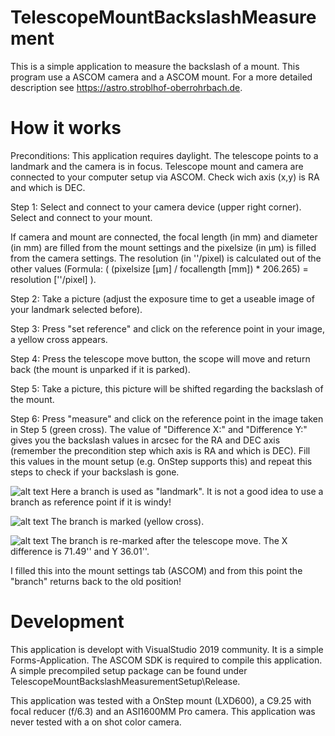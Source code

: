 # TelescopeMountBackslashMeasurement
This is a simple application to measure the backslash of a mount. This program use a ASCOM camera and a ASCOM mount. 
For a more detailed description see https://astro.stroblhof-oberrohrbach.de.

# How it works

Preconditions: This application requires daylight. 
The telescope points to a landmark and the camera is in focus.
Telescope mount and camera are connected to your computer setup via ASCOM.
Check wich axis (x,y) is RA and which is DEC. 

Step 1:
Select and connect to your camera device (upper right corner).
Select and connect to your mount.

If camera and mount are connected, the focal length (in mm) and diameter (in mm) are filled from the mount settings 
and the pixelsize (in µm) is filled from the camera settings. The resolution (in ''/pixel) is calculated out of the 
other values (Formula: ( (pixelsize [µm] / focallength [mm]) * 206.265) = resolution [''/pixel] ).

Step 2:
Take a picture (adjust the exposure time to get a useable image of your landmark selected before).

Step 3:
Press "set reference" and click on the reference point in your image, a yellow cross appears.

Step 4: 
Press the telescope move button, the scope will move and return back (the mount is unparked if it is parked).

Step 5:
Take a picture, this picture will be shifted regarding the backslash of the mount.

Step 6:
Press "measure" and click on the reference point in the image taken in Step 5 (green cross). 
The value of "Difference X:" and "Difference Y:" gives you the backslash values in arcsec for the RA and
DEC axis (remember the precondition step which axis is RA and which is DEC). Fill this values in the
mount setup (e.g. OnStep supports this) and repeat this steps to check if your backslash is gone.

![alt text](https://github.com/stroblhofwarte/TelescopeMountBackslashMeasurement/blob/main/ScreenShots/Screen1.png)
Here a branch is used as "landmark". It is not a good idea to use a branch as reference point if it is windy!

![alt text](https://github.com/stroblhofwarte/TelescopeMountBackslashMeasurement/blob/main/ScreenShots/Screen2.png)
The branch is marked (yellow cross).

![alt text](https://github.com/stroblhofwarte/TelescopeMountBackslashMeasurement/blob/main/ScreenShots/Screen3.png)
The branch is re-marked after the telescope move. The X difference is 71.49'' and Y 36.01''. 

I filled this into the mount settings tab (ASCOM) and from this point the "branch" returns back to the old position! 

# Development

This application is developt with VisualStudio 2019 community. It is a simple Forms-Application. 
The ASCOM SDK is required to compile this application. A simple precompiled setup package can be found under 
TelescopeMountBackslashMeasurementSetup\Release.

This application was tested with a OnStep mount (LXD600), a C9.25 with focal reducer (f/6.3) and an ASI1600MM Pro
camera. This application was never tested with a on shot color camera. 


